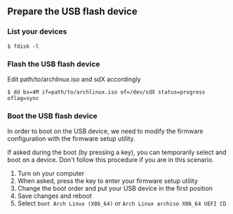 ## Prepare the USB flash device

### List your devices

```
$ fdisk -l
```

### Flash the USB flash device

Edit path/to/archlinux.iso and sdX accordingly

```
$ dd bs=4M if=path/to/archlinux.iso of=/dev/sdX status=progress oflag=sync
```

### Boot the USB flash device

In order to boot on the USB device, we need to modify the firmware configuration with the firmware setup utility.

If asked during the boot (by pressing a key), you can temporarily select and boot on a device. Don't follow this procedure if you are in this scenario.

1. Turn on your computer
1. When asked, press the key to enter your firmware setup utility
1. Change the boot order and put your USB device in the first position
1. Save changes and reboot
1. Select `boot Arch Linux (X86_64)` or `Arch Linux archiso X86_64 UEFI CD`
